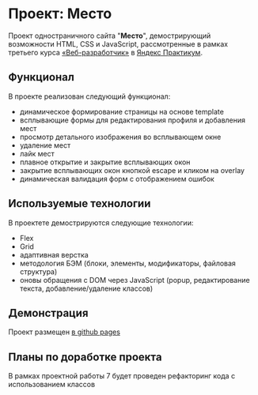 # Проект: Место

Проект одностраничного сайта "**Место**", демострирующий возможности HTML, CSS и JavaScript,
рассмотренные в рамках третьего курса [«Веб-разработчик»](https://practicum.yandex.ru/web/) в [Яндекс Практикум](https://practicum.yandex.ru/).

## **Функционал**
В проекте реализован следующий функционал:
* динамическое формирование страницы на основе template
* всплывающие формы для редактирования профиля и добавления мест
* просмотр детального изображения во всплывающем окне
* удаление мест
* лайк мест
* плавное открытие и закрытие всплывающих окон
* закрытие всплывающих окон кнопкой escape и кликом на overlay
* динамическая валидация форм с отображением ошибок

## **Используемые технологии**

В проектете демострируются следующие технологии:
* Flex
* Grid
* адаптивная верстка
* методология БЭМ (блоки, элементы, модификаторы, файловая структура)
* оновы обращения с DOM через JavaScript (popup, редактирование текста, добавление/удаление классов)

## **Демонстрация**

Проект размещен [в github pages](https://kpvakhrushev.github.io/mesto/)

## **Планы по доработке проекта**
В рамках проектной работы 7 будет проведен рефакторинг кода с использованием классов
